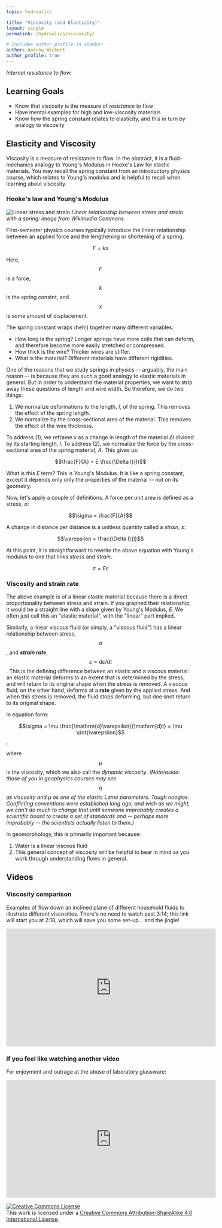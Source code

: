 ```yaml
---
topic: hydraulics

title: "Viscosity (and Elasticity)"
layout: single
permalink: /hydraulics/viscosity/

# Includes author profile in sidebar
author: Andrew Wickert
author_profile: true
---
```


*Internal resistance to flow.*

## Learning Goals

* Know that viscosity is the measure of *resistance* to flow
* Have mental examples for high and low-viscosity materials
* Know how the spring constant relates to elasticity, and this in turn by analogy to viscosity

## Elasticity and Viscosity

Viscosity is a measure of resistance to flow. In the abstract, it is a fluid-mechanics analogy to Young's Modulus in Hooke's Law for elastic materials. You may recall the spring constant from an introductory physics course, which relates to Young's modulus and is helpful to recall when learning about viscosity.

### Hooke's law and Young's Modulus

![Linear stress and strain](https://upload.wikimedia.org/wikipedia/commons/thumb/f/fc/Hookes-law-springs.png/738px-Hookes-law-springs.png)
*Linear relationship between stress and strain with a spring: image from Wikimedia Commons.*

First-semester physics courses typically introduce the linear relationship between an applied force and the lengthening or shortening of a spring.

$$F = k x$$

Here, $$F$$ is a force, $$k$$ is the spring constnt, and $$x$$ is some amount of displacement.

The spring constant wraps (heh!) together many different variables.
* How long is the spring? Longer springs have more coils that can deform, and therefore become more easily stretched or compressed.
* How thick is the wire? Thicker wires are stiffer.
* What is the material? Different materials have different rigidities.

One of the reasons that we study springs in physics -- arguably, the main reason -- is because they are such a good analogy to elastic materials in general. But in order to understand the material properties, we want to strip away these questions of length and wire width. So therefore, we do two things:
1. We normalize deformations to the length, $l$, of the spring. This removes the effect of the spring length.
2. We normalize by the cross-sectional area of the material. This removes the effect of the wire thickness.

To address (1), we reframe $x$ as a change in length of the material $\Delta l$ divided by its starting length, $l$. To address (2), we normalize the force by the cross-sectional area of the spring material, $A$. This gives us:

$$\frac{F}{A} = E \frac{\Delta l}{l}$$

What is this $E$ term? This is Young's Modulus. It is like a spring constant, except it depends only only the properties of the material -- not on its geometry.

Now, let's apply a couple of definitions. A force per unit area is defined as a stress, $\sigma$:

$$\sigma = \frac{F}{A}$$

A change in distance per distance is a unitless quantity called a *strain*, $\varepsilon$:

$$\varepsilon = \frac{\Delta l}{l}$$

At this point, it is straightforward to rewrite the above equation with Young's modulus to one that links *stress* and *strain*.

$$\sigma = E \varepsilon$$


### Viscosity and strain rate

The above example is of a linear elastic material because there is a direct proportionality between stress and strain. If you graphed their relationship, it would be a straight line with a slope given by Young's Modulus, $E$. We often just call this an "elastic material", with the "linear" part implied.

Similarly, a linear viscous fluid (or simply, a "viscous fluid") has a linear relationship between *stress*, $$\sigma$$, and ***strain rate***, $$\dot{\varepsilon} = \mathrm{d}\varepsilon / \mathrm{d}t$$. This is the defining difference between an elastic and a viscous material: an elastic material deforms to an extent that is determined by the stress, and will return to its original shape when the stress is removed. A viscous fluid, on the other hand, deforms at a **rate** given by the applied stress. And when this stress is removed, the fluid stops deforming, but doe snot return to its original shape.

In equation form:

$$\sigma = \mu \frac{\mathrm{d}\varepsilon}{\mathrm{d}t} = \mu \dot{\varepsilon}$$,

where $$\mu$$ is the viscosity, which we also call the *dynamic viscosity*. *(Note/aside: those of you in geophysics courses may see $$\eta$$ as viscosity and $\mu$ as one of the elastic Lamé parameters. Tough noogies. Conflicting conventions were established long ago, and wish as we might, we can't do much to change that until someone improbably creates a scientific board to create a set of standards and -- perhaps more improbably -- the scientists actually listen to them.)*

In geomorphology, this is primarily important because:
1. Water is a linear viscous fluid
2. This general concept of viscosity will be helpful to bear in mind as you work through understanding flows in general.


## Videos

### Viscosity comparison

Examples of flow down an inclined plane of different household fluids to illustrate different viscosities. There's no need to watch past 3:14; this link will start you at 2:18, which will save you some set-up... and the jingle!

<iframe width="560" height="315" src="https://www.youtube.com/embed/f6spBkVeQ4w?start=138" frameborder="0" allow="accelerometer; autoplay; clipboard-write; encrypted-media; gyroscope; picture-in-picture" allowfullscreen></iframe>

### If you feel like watching another video

For enjoyment and outrage at the abuse of laboratory glassware:

<iframe width="560" height="315" src="https://www.youtube.com/embed/3KU_skfdZVQ?start=139" frameborder="0" allow="accelerometer; autoplay; clipboard-write; encrypted-media; gyroscope; picture-in-picture" allowfullscreen></iframe>


<a rel="license" href="http://creativecommons.org/licenses/by-sa/4.0/"><img alt="Creative Commons License" style="border-width:0" src="https://i.creativecommons.org/l/by-sa/4.0/88x31.png" /></a><br />This work is licensed under a <a rel="license" href="http://creativecommons.org/licenses/by-sa/4.0/">Creative Commons Attribution-ShareAlike 4.0 International License</a>.
